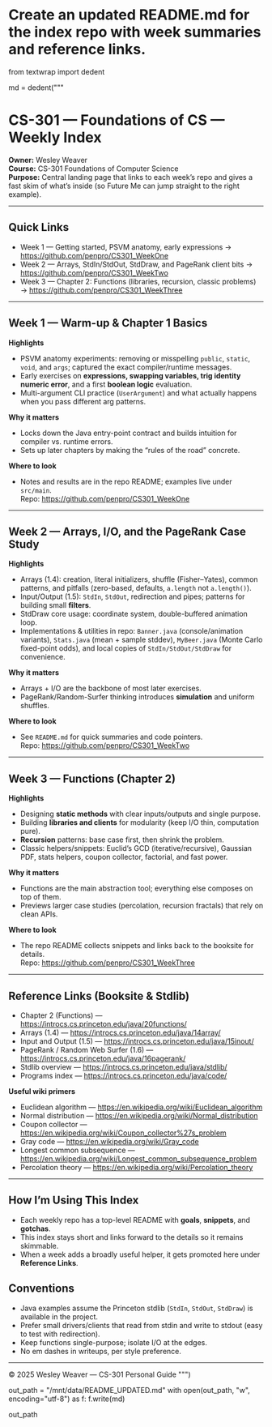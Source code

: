 # Create an updated README.md for the index repo with week summaries and reference links.
from textwrap import dedent

md = dedent("""
# CS-301 — Foundations of CS — Weekly Index

**Owner:** Wesley Weaver  
**Course:** CS-301 Foundations of Computer Science  
**Purpose:** Central landing page that links to each week’s repo and gives a fast skim of what’s inside (so Future Me can jump straight to the right example).

---

## Quick Links
- Week 1 — Getting started, PSVM anatomy, early expressions → <https://github.com/penpro/CS301_WeekOne>
- Week 2 — Arrays, StdIn/StdOut, StdDraw, and PageRank client bits → <https://github.com/penpro/CS301_WeekTwo>
- Week 3 — Chapter 2: Functions (libraries, recursion, classic problems) → <https://github.com/penpro/CS301_WeekThree>

---

## Week 1 — Warm-up & Chapter 1 Basics
**Highlights**
- PSVM anatomy experiments: removing or misspelling `public`, `static`, `void`, and `args`; captured the exact compiler/runtime messages.  
- Early exercises on **expressions, swapping variables, trig identity numeric error**, and a first **boolean logic** evaluation.  
- Multi-argument CLI practice (`UserArgument`) and what actually happens when you pass different arg patterns.

**Why it matters**
- Locks down the Java entry-point contract and builds intuition for compiler vs. runtime errors.
- Sets up later chapters by making the “rules of the road” concrete.

**Where to look**
- Notes and results are in the repo README; examples live under `src/main`.  
Repo: <https://github.com/penpro/CS301_WeekOne>

---

## Week 2 — Arrays, I/O, and the PageRank Case Study
**Highlights**
- Arrays (1.4): creation, literal initializers, shuffle (Fisher–Yates), common patterns, and pitfalls (zero-based, defaults, `a.length` not `a.length()`).  
- Input/Output (1.5): `StdIn`, `StdOut`, redirection and pipes; patterns for building small **filters**.  
- StdDraw core usage: coordinate system, double-buffered animation loop.  
- Implementations & utilities in repo: `Banner.java` (console/animation variants), `Stats.java` (mean + sample stddev), `MyBeer.java` (Monte Carlo fixed-point odds), and local copies of `StdIn/StdOut/StdDraw` for convenience.

**Why it matters**
- Arrays + I/O are the backbone of most later exercises.  
- PageRank/Random-Surfer thinking introduces **simulation** and uniform shuffles.

**Where to look**
- See `README.md` for quick summaries and code pointers.  
Repo: <https://github.com/penpro/CS301_WeekTwo>

---

## Week 3 — Functions (Chapter 2)
**Highlights**
- Designing **static methods** with clear inputs/outputs and single purpose.  
- Building **libraries and clients** for modularity (keep I/O thin, computation pure).  
- **Recursion** patterns: base case first, then shrink the problem.  
- Classic helpers/snippets: Euclid’s GCD (iterative/recursive), Gaussian PDF, stats helpers, coupon collector, factorial, and fast power.

**Why it matters**
- Functions are the main abstraction tool; everything else composes on top of them.  
- Previews larger case studies (percolation, recursion fractals) that rely on clean APIs.

**Where to look**
- The repo README collects snippets and links back to the booksite for details.  
Repo: <https://github.com/penpro/CS301_WeekThree>

---

## Reference Links (Booksite & Stdlib)
- Chapter 2 (Functions) — <https://introcs.cs.princeton.edu/java/20functions/>
- Arrays (1.4) — <https://introcs.cs.princeton.edu/java/14array/>
- Input and Output (1.5) — <https://introcs.cs.princeton.edu/java/15inout/>
- PageRank / Random Web Surfer (1.6) — <https://introcs.cs.princeton.edu/java/16pagerank/>
- Stdlib overview — <https://introcs.cs.princeton.edu/java/stdlib/>
- Programs index — <https://introcs.cs.princeton.edu/java/code/>

**Useful wiki primers**
- Euclidean algorithm — <https://en.wikipedia.org/wiki/Euclidean_algorithm>  
- Normal distribution — <https://en.wikipedia.org/wiki/Normal_distribution>  
- Coupon collector — <https://en.wikipedia.org/wiki/Coupon_collector%27s_problem>  
- Gray code — <https://en.wikipedia.org/wiki/Gray_code>  
- Longest common subsequence — <https://en.wikipedia.org/wiki/Longest_common_subsequence_problem>  
- Percolation theory — <https://en.wikipedia.org/wiki/Percolation_theory>

---

## How I’m Using This Index
- Each weekly repo has a top-level README with **goals**, **snippets**, and **gotchas**.  
- This index stays short and links forward to the details so it remains skimmable.  
- When a week adds a broadly useful helper, it gets promoted here under **Reference Links**.

## Conventions
- Java examples assume the Princeton stdlib (`StdIn`, `StdOut`, `StdDraw`) is available in the project.  
- Prefer small drivers/clients that read from stdin and write to stdout (easy to test with redirection).  
- Keep functions single-purpose; isolate I/O at the edges.  
- No em dashes in writeups, per style preference.

---

© 2025 Wesley Weaver — CS-301 Personal Guide
""")

out_path = "/mnt/data/README_UPDATED.md"
with open(out_path, "w", encoding="utf-8") as f:
    f.write(md)

out_path
